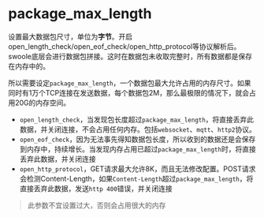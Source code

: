 # package_max_length

设置最大数据包尺寸，单位为**字节**。开启open_length_check/open_eof_check/open_http_protocol等协议解析后。swoole底层会进行数据包拼接。这时在数据包未收取完整时，所有数据都是保存在内存中的。

所以需要设定`package_max_length`，一个数据包最大允许占用的内存尺寸。如果同时有1万个TCP连接在发送数据，每个数据包2M，那么最极限的情况下，就会占用20G的内存空间。

* `open_length_check`，当发现包长度超过`package_max_length`，将直接丢弃此数据，并关闭连接，不会占用任何内存。包括`websocket`、`mqtt`、`http2`协议。
* `open_eof_check`，因为无法事先得知数据包长度，所以收到的数据还是会保存到内存中，持续增长。当发现内存占用已超过`package_max_length`时，将直接丢弃此数据，并关闭连接
* `open_http_protocol`，GET请求最大允许8K，而且无法修改配置。POST请求会检测Content-Length，如果`Content-Length`超过`package_max_length`，将直接丢弃此数据，发送`http 400`错误，并关闭连接

> 此参数不宜设置过大，否则会占用很大的内存  

